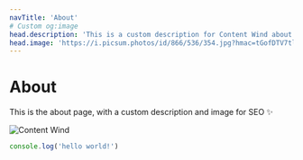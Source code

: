 ```yaml
---
navTitle: 'About'
# Custom og:image
head.description: 'This is a custom description for Content Wind about page.'
head.image: 'https://i.picsum.photos/id/866/536/354.jpg?hmac=tGofDTV7tl2rprappPzKFiZ9vDh5MKj39oa2D--gqhA'
---
```


# About

This is the about page, with a custom description and image for SEO :sparkles:

![Content Wind](https://i.picsum.photos/id/866/536/354.jpg?hmac=tGofDTV7tl2rprappPzKFiZ9vDh5MKj39oa2D--gqhA)

```js
console.log('hello world!')

```